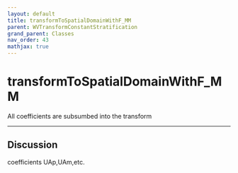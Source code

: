 ```yaml
---
layout: default
title: transformToSpatialDomainWithF_MM
parent: WVTransformConstantStratification
grand_parent: Classes
nav_order: 43
mathjax: true
---
```


#  transformToSpatialDomainWithF_MM

All coefficients are subsumbed into the transform


---

## Discussion
coefficients UAp,UAm,etc.
